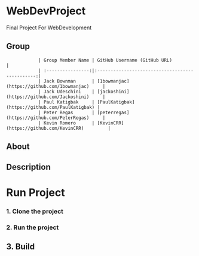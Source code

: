 # WebDevProject
 Final Project For WebDevelopment

## 							    Group
				| Group Member Name | GitHub Username (GitHub URL)		      |
				| :----------------:|:-----------------------------------------------:|
				| Jack Bownman 	    | [1bowmanjac](https://github.com/1bowmanjac)     |
				| Jack Udeschini    | [jackoshini](https://github.com/Jackoshini)     |
				| Paul Katigbak     | [PaulKatigbak](https://github.com/PaulKatigbak) |
				| Peter Regas 	    | [peterregas](https://github.com/PeterRegas)     |
				| Kevin Romero 	    | [KevinCRR](https://github.com/KevinCRR) 	      |

## About

## Description

# Run Project

### 1. Clone the project

### 2. Run the project

## 3. Build
